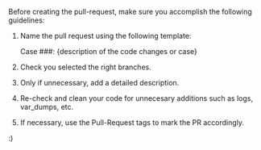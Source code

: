 Before creating the pull-request, make sure you accomplish the following guidelines:

1. Name the pull request using the following template:

    Case ###: {description of the code changes or case}

2. Check you selected the right branches.

3. Only if unnecessary, add a detailed description.

4. Re-check and clean your code for unnecesary additions such as logs, var_dumps, etc.

5. If necessary, use the Pull-Request tags to mark the PR accordingly.

:)
